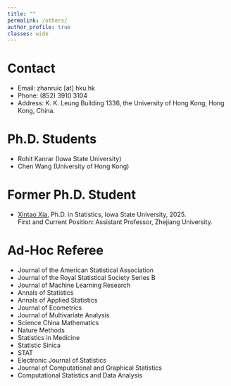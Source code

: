```yaml
---
title: ""
permalink: /others/
author_profile: true
classes: wide
---
```


# Contact

- Email: zhanruic [at] hku.hk
- Phone: (852) 3910 3104
- Address: K. K. Leung Building 1336, the University of Hong Kong, Hong Kong, China.


# Ph.D. Students

- Rohit Kanrar (Iowa State University)
- Chen Wang (University of Hong Kong)

# Former Ph.D. Student

- [Xintao Xia](https://xintaox.github.io/), Ph.D. in Statistics, Iowa State University, 2025.   
  First and Current Position: Assistant Professor, Zhejiang University.
 
# Ad-Hoc Referee

- Journal of the American Statistical Association
- Journal of the Royal Statistical Society Series B
- Journal of Machine Learning Research
- Annals of Statistics
- Annals of Applied Statistics
- Journal of Ecometrics
- Journal of Multivariate Analysis
- Science China Mathematics
- Nature Methods
- Statistics in Medicine
- Statistic Sinica
- STAT
- Electronic Journal of Statistics
- Journal of Computational and Graphical Statistics
- Computational Statistics and Data Analysis
